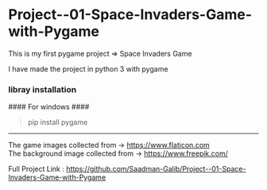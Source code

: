 # Project--01-Space-Invaders-Game-with-Pygame
This is my first pygame project => Space Invaders Game

I have made the project in python 3 with pygame

<h3>libray installation</h3>
#### For windows ####

> pip install pygame

___

The game images collected from -> https://www.flaticon.com<br>
The background image collected from -> https://www.freepik.com/


Full Project Link : https://github.com/Saadman-Galib/Project--01-Space-Invaders-Game-with-Pygame
